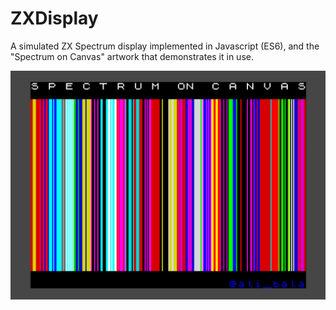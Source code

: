 # ZXDisplay

A simulated ZX Spectrum display implemented in Javascript (ES6),
and the "Spectrum on Canvas" artwork that demonstrates it in use.

!["Spectrum on Canvas" image](SpectrumOnCanvas.png)
